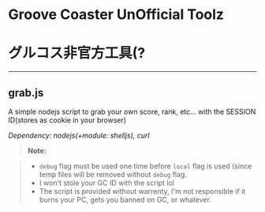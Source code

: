 Groove Coaster UnOfficial Toolz
===================
グルコス非官方工具(?
===================

----------


grab.js
-------------
A simple nodejs script to grab your own score, rank, etc... with the SESSION ID(stores as cookie in your browser)

*Dependency: nodejs(+module: shelljs), curl*

> **Note:**

> - `debug` flag must be used one time before `local` flag is used (since temp files will be removed without `debug` flag.
> - I won't stole your GC ID with the script lol
> - The script is provided without warrenty, I'm not responsible if it burns your PC, gets you banned on GC, or whatever.

